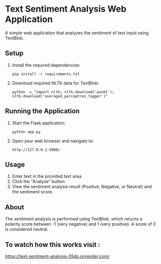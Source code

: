 # Text Sentiment Analysis Web Application

A simple web application that analyzes the sentiment of text input using TextBlob.

## Setup

1. Install the required dependencies:
   ```
   pip install -r requirements.txt
   ```

2. Download required NLTK data for TextBlob:
   ```
   python -c "import nltk; nltk.download('punkt'); nltk.download('averaged_perceptron_tagger')"
   ```

## Running the Application

1. Start the Flask application:
   ```
   python app.py
   ```

2. Open your web browser and navigate to:
   ```
   http://127.0.0.1:5000/
   ```

## Usage

1. Enter text in the provided text area.
2. Click the "Analyze" button.
3. View the sentiment analysis result (Positive, Negative, or Neutral) and the sentiment score.

## About

The sentiment analysis is performed using TextBlob, which returns a polarity score between -1 (very negative) and 1 (very positive). A score of 0 is considered neutral. 

## To watch how this works visit :

https://text-sentiment-analysis-55dp.onrender.com/
